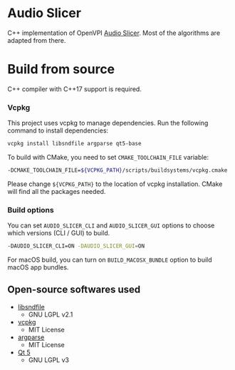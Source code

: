 # Audio Slicer

C++ implementation of OpenVPI [Audio Slicer](https://github.com/openvpi/audio-slicer). Most of the algorithms are adapted from there.

# Build from source

C++ compiler with C++17 support is required.

### Vcpkg

This project uses vcpkg to manage dependencies. Run the following command to install dependencies:

```bash
vcpkg install libsndfile argparse qt5-base
```

To build with CMake, you need to set `CMAKE_TOOLCHAIN_FILE` variable:

```bash
-DCMAKE_TOOLCHAIN_FILE=${VCPKG_PATH}/scripts/buildsystems/vcpkg.cmake
```

Please change  `${VCPKG_PATH}` to the location of vcpkg installation. CMake will find all the packages needed.

### Build options

You can set `AUDIO_SLICER_CLI` and `AUDIO_SLICER_GUI` options to choose which versions (CLI / GUI) to build.

```bash
-DAUDIO_SLICER_CLI=ON -DAUDIO_SLICER_GUI=ON
```

For macOS build, you can turn on `BUILD_MACOSX_BUNDLE` option to build macOS app bundles.

## Open-source softwares used

* [libsndfile](https://github.com/libsndfile/libsndfile)
  * GNU LGPL v2.1
* [vcpkg](https://github.com/microsoft/vcpkg)
  * MIT License
* [argparse](https://github.com/p-ranav/argparse)
  * MIT License
* [Qt 5](https://www.qt.io/)
  * GNU LGPL v3


